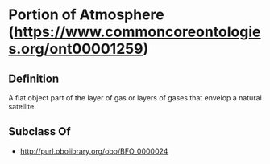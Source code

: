 # Portion of Atmosphere (https://www.commoncoreontologies.org/ont00001259)

## Definition
A fiat object part of the layer of gas or layers of gases that envelop a natural satellite.

## Subclass Of
- http://purl.obolibrary.org/obo/BFO_0000024

